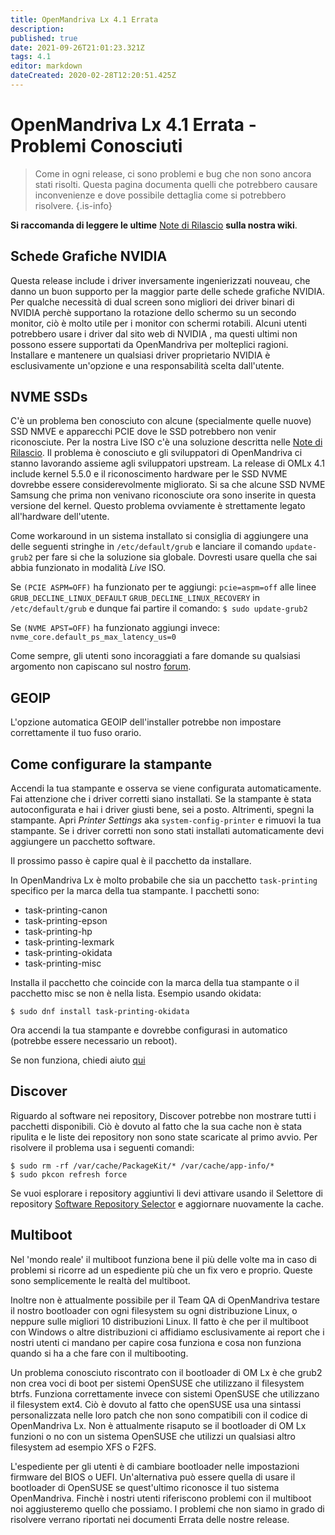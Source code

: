 ```yaml
---
title: OpenMandriva Lx 4.1 Errata
description: 
published: true
date: 2021-09-26T21:01:23.321Z
tags: 4.1
editor: markdown
dateCreated: 2020-02-28T12:20:51.425Z
---
```


# OpenMandriva Lx 4.1 Errata -  Problemi Conosciuti

> Come in ogni release, ci sono problemi e bug che non sono ancora stati risolti. Questa pagina documenta quelli che potrebbero causare inconvenienze e dove possibile dettaglia come si potrebbero risolvere.
{.is-info}


**Si raccomanda di leggere le ultime** [Note di Rilascio](/releases/omlx41/notes) **sulla nostra wiki**.

## Schede Grafiche NVIDIA
Questa release include i driver inversamente ingenierizzati nouveau, che danno un buon supporto per la maggior parte delle schede grafiche NVIDIA. Per qualche necessità di dual screen sono migliori dei driver binari di NVIDIA perchè supportano la rotazione dello schermo su un secondo monitor, ciò è molto utile per i monitor con schermi rotabili.
Alcuni utenti potrebbero usare i driver dal sito web di NVIDIA , ma questi ultimi non possono essere supportati da OpenMandriva per molteplici ragioni.
Installare e mantenere un qualsiasi driver proprietario NVIDIA è esclusivamente un'opzione e una responsabilità scelta dall'utente.

## NVME SSDs
C'è un problema ben conosciuto con alcune (specialmente quelle nuove) SSD NMVE e apparecchi PCIE dove le SSD potrebbero non venir riconosciute. Per la nostra Live ISO c'è una soluzione descritta nelle [Note di Rilascio](/releases/omlx41/notes).
Il problema è conosciuto e gli sviluppatori di OpenMandriva ci stanno lavorando assieme agli sviluppatori upstream.
La release di OMLx 4.1 include kernel 5.5.0 e il riconoscimento hardware per le SSD NVME dovrebbe essere considerevolmente migliorato.
Si sa che alcune SSD NVME Samsung che prima non venivano riconosciute ora sono inserite in questa versione del kernel. Questo problema ovviamente è strettamente legato all'hardware dell'utente.

Come workaround in un sistema installato si consiglia di aggiungere una delle seguenti stringhe in `/etc/default/grub` e lanciare il comando `update-grub2` per fare si che la soluzione sia globale.
Dovresti usare quella che sai abbia funzionato in modalità *Live* ISO.

Se `(PCIE ASPM=OFF)` ha funzionato per te aggiungi:
`pcie=aspm=off`
alle linee
`GRUB_DECLINE_LINUX_DEFAULT`
`GRUB_DECLINE_LINUX_RECOVERY`
in 
`/etc/default/grub` 
e dunque fai partire il comando:
`$ sudo update-grub2`

Se `(NVME APST=OFF)` ha funzionato aggiungi invece:
`nvme_core.default_ps_max_latency_us=0`

Come sempre, gli utenti sono incoraggiati a fare domande su qualsiasi argomento non capiscano sul nostro [forum](https://forum.openmandriva.org/).

## GEOIP
L'opzione automatica GEOIP dell'installer potrebbe non impostare correttamente il tuo fuso orario.

## Come configurare la stampante
Accendi la tua stampante e osserva se viene configurata automaticamente. Fai attenzione che i driver corretti siano installati. Se la stampante è stata autoconfigurata e hai i driver giusti bene, sei a posto.
Altrimenti, spegni la stampante. Apri *Printer Settings* aka `system-config-printer` e rimuovi la tua stampante.
Se i driver corretti non sono stati installati automaticamente devi aggiungere un pacchetto software.

Il prossimo passo è capire qual è il pacchetto da installare.

In OpenMandriva Lx è molto probabile che sia un pacchetto `task-printing` specifico per la marca della tua stampante. I pacchetti sono:
- task-printing-canon
- task-printing-epson
- task-printing-hp
- task-printing-lexmark
- task-printing-okidata
- task-printing-misc

Installa il pacchetto che coincide con la marca della tua stampante o il pacchetto misc se non è nella lista. Esempio usando okidata:
```
$ sudo dnf install task-printing-okidata
```
Ora accendi la tua stampante e dovrebbe configurasi in automatico (potrebbe essere necessario un reboot).

Se non funziona, chiedi aiuto [qui](https://forum.openmandriva.org/c/en/support)

## Discover
Riguardo al software nei repository, Discover potrebbe non mostrare tutti i pacchetti disponibili.
Ciò è dovuto al fatto che la sua cache non è stata ripulita e le liste dei repository non sono state scaricate al primo avvio.
Per risolvere il problema usa i seguenti comandi:
```
$ sudo rm -rf /var/cache/PackageKit/* /var/cache/app-info/*
$ sudo pkcon refresh force
```
Se vuoi esplorare i repository aggiuntivi li devi attivare usando il Selettore di repository [Software Repository Selector](/en/doc/repositories-tldr) e aggiornare nuovamente la cache.

## Multiboot
Nel 'mondo reale' il multiboot funziona bene il più delle volte ma in caso di problemi si ricorre ad un espediente più che un fix vero e proprio.
Queste sono semplicemente le realtà del multiboot.

Inoltre non è attualmente possibile per il Team QA di OpenMandriva testare il nostro bootloader con ogni filesystem su ogni distribuzione Linux, o neppure sulle migliori 10 distribuzioni Linux. Il fatto è che per il multiboot con Windows o altre distribuzioni ci affidiamo esclusivamente ai report che i nostri utenti ci mandano per capire cosa funziona e cosa non funziona quando si ha a che fare con il multibooting.

Un problema conosciuto riscontrato con il bootloader di OM Lx è che grub2 non crea voci di boot per sistemi OpenSUSE che utilizzano il filesystem btrfs. Funziona correttamente invece con sistemi OpenSUSE che utilizzano il filesystem ext4.
Ciò è dovuto al fatto che openSUSE usa una sintassi personalizzata nelle loro patch che non sono compatibili con il codice di OpenMandriva Lx. Non è attualmente risaputo se il bootloader di OM Lx funzioni o no con un sistema OpenSUSE che utilizzi un qualsiasi altro filesystem ad esempio XFS o F2FS.

L'espediente per gli utenti è di cambiare bootloader nelle impostazioni firmware del BIOS o UEFI.
Un'alternativa può essere quella di usare il bootloader di OpenSUSE se quest'ultimo riconosce il tuo sistema OpenMandriva.
Finchè i nostri utenti riferiscono problemi con il multiboot noi aggiusteremo quello che possiamo. I problemi che non siamo in grado di risolvere verrano riportati nei documenti Errata delle nostre release.







